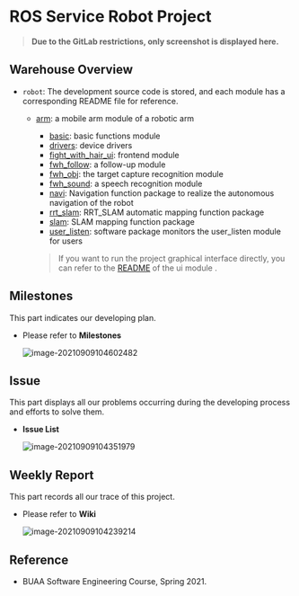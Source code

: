 # ROS Service Robot Project

> **Due to the GitLab restrictions, only screenshot is displayed here.**

## Warehouse Overview

* `robot`: The development source code is stored, and each module has a corresponding README file for reference.

  * [arm](https://github.com/SilenceX12138/ROS-Intelligent-Service-Robot/tree/master/robot/src/arm): a mobile arm module of a robotic arm
	* [basic](https://github.com/SilenceX12138/ROS-Intelligent-Service-Robot/tree/master/robot/src/basic): basic functions module
	* [drivers](https://github.com/SilenceX12138/ROS-Intelligent-Service-Robot/tree/master/robot/src/drivers): device drivers
	* [fight_with_hair_ui](https://github.com/SilenceX12138/ROS-Intelligent-Service-Robot/tree/master/robot/src/fight_with_hair_ui): frontend module
	* [fwh_follow](https://github.com/SilenceX12138/ROS-Intelligent-Service-Robot/tree/master/robot/src/fwh_follow): a follow-up module
	* [fwh_obj](https://github.com/SilenceX12138/ROS-Intelligent-Service-Robot/tree/master/robot/src/fwh_obj): the target capture recognition module
	* [fwh_sound](https://github.com/SilenceX12138/ROS-Intelligent-Service-Robot/tree/master/robot/src/fwh_sound): a speech recognition module
	* [navi](https://github.com/SilenceX12138/ROS-Intelligent-Service-Robot/tree/master/robot/src/navi): Navigation function package to realize the autonomous navigation of the robot
	* [rrt_slam](https://github.com/SilenceX12138/ROS-Intelligent-Service-Robot/tree/master/robot/src/rrt_slam): RRT_SLAM automatic mapping function package
	* [slam](https://github.com/SilenceX12138/ROS-Intelligent-Service-Robot/tree/master/robot/src/slam): SLAM mapping function package
	* [user_listen](https://github.com/SilenceX12138/ROS-Intelligent-Service-Robot/tree/master/robot/src/user_listen): software package monitors the user_listen module for users
	
	> If you want to run the project graphical interface directly, you can refer to the [README](https://gitlab.buaaoo.top/2021_embedded_software/wed-team08-proj/tree/master/robot/src/fight_with_hair_ui) of the ui module .

## Milestones

This part indicates our developing plan.

* Please refer to **Milestones**

  ![image-20210909104602482](https://i.loli.net/2021/09/09/i3oDZnIv5LXtYGb.png)

## Issue

This part displays all our problems occurring during the developing process and efforts to solve them.

* **Issue List**

  ![image-20210909104351979](https://i.loli.net/2021/09/09/vkAQbmSpxwyrfBq.png)

## Weekly Report

This part records all our trace of this project.

* Please refer to **Wiki**

  ![image-20210909104239214](https://i.loli.net/2021/09/09/Q3bxIVnETrqmW96.png)

## Reference

* BUAA Software Engineering Course, Spring 2021.
